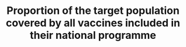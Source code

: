 ---
source_notes: null
published: true  

title: >-
  Proportion  of  the  target  population  covered  by  all  vaccines  included  in  their  national  programme
permalink: /3-b-1/
sdg_goal: 3
layout: indicator
indicator: 3.b.1
indicator_variable: null
graph: null
graph_type_description: null
graph_status_notes: unk
variable_description: null
variable_notes: null
un_designated_tier: '3'
un_custodial_agency: "WHO,  UNICEF"
target_id: 3.b
has_metadata: true
goal_meta_link: 'http://unstats.un.org/sdgs/files/metadata-compilation/Metadata-Goal-3.pdf'
goal_meta_link_page: 37
indicator_name: >-
  Proportion  of  the  target  population  covered  by  all  vaccines  included  in  their  national  programme
target: >-
  Support  the  research  and  development  of  vaccines  and  medicines  for  the  communicable  and  non-communicable  diseases  that  primarily  affect  developing  countries,  provide  access  to  affordable  essential  medicines  and  vaccines,  in  accordance  with  the  Doha  Declaration  on  the  TRIPS  Agreement  and  Public  Health,  which  affirms  the  right  of  developing  countries  to  use  to  the  full  the  provisions  in  the  Agreement  on  TradeRelated  Aspects  of  Intellectual  Property  Rights  regarding  flexibilities  to  protect  public  health,  and,  in  particular,  provide  access  to  medicines  for  all.
indicator_definition: >-
  Percentage  of  health  facilities  with  essential  medicines  and  life_saving  commodities
method_of_computation: >-
  Number  of  facilities  with  essential  medicines  in  stock  /  Total  number  of  health  facilities  Method  of  measurement  Stock  out  data  may  also  refer  to  specific  time  period  (1  month,  3  months).  Data  on  the  availability  of  a  specific  list  of  medicines  are  collected  from  a  survey  of  a  sample  of  facilities.  Availability  is  reported  as  the  percentage  of  medicine  outlets  where  a  particular  medicine  was  found  on  the  day  of  the  survey.  Health  facility  reports  may  also  include  stockouts  indicators  but  require  regular  independent  verification.
source_title: null
---